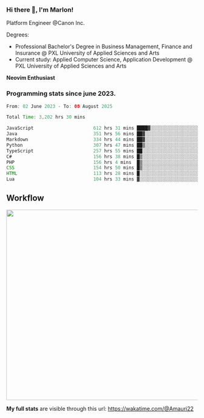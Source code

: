 
### Hi there 👋, I'm Marlon!

Platform Engineer @Canon Inc.

Degrees: 
- Professional Bachelor's Degree in Business Management, Finance and Insurance @ PXL University of Applied Sciences and Arts
- Current study: Applied Computer Science, Application Development @ PXL University of Applied Sciences and Arts

**Neovim Enthusiast**

### Programming stats since june 2023.
<!--START_SECTION:waka-->

```java
From: 02 June 2023 - To: 08 August 2025

Total Time: 3,202 hrs 30 mins

JavaScript                      612 hrs 31 mins ████▓░░░░░░░░░░░░░░░░░░░░   18.70 %
Java                            351 hrs 56 mins ██▓░░░░░░░░░░░░░░░░░░░░░░   10.75 %
Markdown                        334 hrs 44 mins ██▓░░░░░░░░░░░░░░░░░░░░░░   10.22 %
Python                          307 hrs 47 mins ██▒░░░░░░░░░░░░░░░░░░░░░░   09.40 %
TypeScript                      257 hrs 55 mins ██░░░░░░░░░░░░░░░░░░░░░░░   07.88 %
C#                              156 hrs 38 mins █▒░░░░░░░░░░░░░░░░░░░░░░░   04.78 %
PHP                             156 hrs 4 mins  █▒░░░░░░░░░░░░░░░░░░░░░░░   04.77 %
CSS                             154 hrs 50 mins █▒░░░░░░░░░░░░░░░░░░░░░░░   04.73 %
HTML                            113 hrs 28 mins █░░░░░░░░░░░░░░░░░░░░░░░░   03.46 %
Lua                             104 hrs 33 mins ▓░░░░░░░░░░░░░░░░░░░░░░░░   03.19 %
```

<!--END_SECTION:waka-->

## Workflow
<a href="https://wakatime.com"><img width="750" height="500" src="https://wakatime.com/share/@Amauri22/c9755ad7-b574-44e4-a9ee-ddb3582724ea.png" /></a>

**My full stats** are visible through this url: https://wakatime.com/@Amauri22
